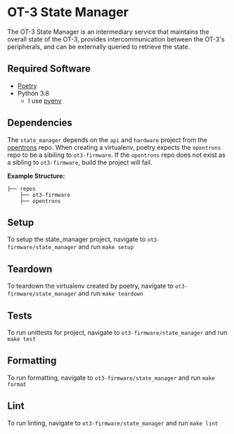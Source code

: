 # OT-3 State Manager

The OT-3 State Manager is an intermediary service that maintains the overall state of the
OT-3, provides intercommunication between the OT-3's peripherals, and can be externally queried
to retrieve the state.

## Required Software

- [Poetry](https://python-poetry.org/docs/#installation)
- Python 3.8
  - I use [pyenv](https://github.com/pyenv/pyenv)

## Dependencies

The `state_manager` depends on the `api` and `hardware` project from the
[opentrons](https://github.com/Opentrons/opentrons) repo. When creating a virtualenv, poetry
expects the `opentrons` repo to be a sibiling to `ot3-firmware`. If the `opentrons` repo does
not exist as a sibling to `ot3-firmware`, build the project will fail.

**Example Structure:**

```
├── repos
    ├── ot3-firmware
    ├── opentrons
```

## Setup

To setup the state_manager project, navigate to `ot3-firmware/state_manager`
and run `make setup`

## Teardown

To teardown the virtualenv created by poetry, navigate to `ot3-firmware/state_manager`
and run `make teardown`

## Tests

To run unittests for project, navigate to `ot3-firmware/state_manager`
and run `make test`

## Formatting

To run formatting, navigate to `ot3-firmware/state_manager`
and run `make format`

## Lint

To run linting, navigate to `ot3-firmware/state_manager`
and run `make lint`
